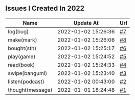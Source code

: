 ## Issues I Created In 2022

| Name | Update At | Url |
| ---- | ---- | ---- |
| log(bug) | 2022-01-02 15:26:36 | [#7](https://github.com/bGZoCg/2022/issues/7) |
| make(mark) | 2022-01-02 15:26:06 | [#8](https://github.com/bGZoCg/2022/issues/8) |
| bought(sth) | 2022-01-02 15:25:17 | [#6](https://github.com/bGZoCg/2022/issues/6) |
| play(game) | 2022-01-02 15:24:52 | [#5](https://github.com/bGZoCg/2022/issues/5) |
| read(book) | 2022-01-02 15:24:33 | [#4](https://github.com/bGZoCg/2022/issues/4) |
| swipe(bangumi) | 2022-01-02 15:23:40 | [#3](https://github.com/bGZoCg/2022/issues/3) |
| listen(podcast) | 2022-01-02 00:43:00 | [#2](https://github.com/bGZoCg/2022/issues/2) |
| thought(message) | 2022-01-01 18:24:48 | [#1](https://github.com/bGZoCg/2022/issues/1) |
